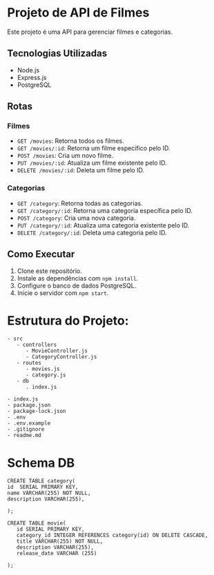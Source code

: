 # Projeto de API de Filmes

Este projeto é uma API para gerenciar filmes e categorias.

## Tecnologias Utilizadas

- Node.js
- Express.js
- PostgreSQL

## Rotas

### Filmes

- `GET /movies`: Retorna todos os filmes.
- `GET /movies/:id`: Retorna um filme específico pelo ID.
- `POST /movies`: Cria um novo filme.
- `PUT /movies/:id`: Atualiza um filme existente pelo ID.
- `DELETE /movies/:id`: Deleta um filme pelo ID.

### Categorias

- `GET /category`: Retorna todas as categorias.
- `GET /category/:id`: Retorna uma categoria específica pelo ID.
- `POST /category`: Cria uma nova categoria.
- `PUT /category/:id`: Atualiza uma categoria existente pelo ID.
- `DELETE /category/:id`: Deleta uma categoria pelo ID.

## Como Executar

1. Clone este repositório.
2. Instale as dependências com `npm install`.
3. Configure o banco de dados PostgreSQL.
4. Inicie o servidor com `npm start`.

# Estrutura do Projeto:

```
- src
   - controllers
      - MovieController.js
      - CategoryController.js
   - routes
      - movies.js
      - category.js
   - db
      . index.js

- index.js
- package.json
- package-lock.json
- .env
- .env.example
- .gitignore
- readme.md
```

# Schema DB

```
CREATE TABLE category(
id  SERIAL PRIMARY KEY,
name VARCHAR(255) NOT NULL,
description VARCHAR(255),

);
```

```
CREATE TABLE movie(
   id SERIAL PRIMARY KEY,
   category_id INTEGER REFERENCES category(id) ON DELETE CASCADE,
   title VARCHAR(255) NOT NULL,
   description VARCHAR(255),
   release_date VARCHAR (255)

);
```
